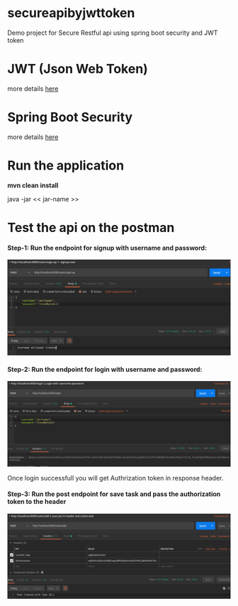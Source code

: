 # secureapibyjwttoken
Demo project for Secure Restful api using spring boot security and JWT token

# JWT (Json Web Token)
<p> more details  <a href="https://jwt.io/"> here </a> </p>

# Spring Boot Security
<p> more details <a href="https://spring.io/guides/topicals/spring-security-architecture/">here </a> </p>

# Run the application
<p> <b> mvn clean install </b></p>
<p> java -jar << jar-name >> </p>

# Test the api on the postman

<h4>Step-1: Run the endpoint for signup with username and password:</h4>

![alt tag](https://github.com/sendkumaranil/secureapibyjwttoken/blob/develop/signup.png)

<h4>Step-2: Run the endpoint for login with username and password:</h4>

![alt tag](https://github.com/sendkumaranil/secureapibyjwttoken/blob/develop/rename.png)

<p> Once login successfull you will get Authrization token in response header.

<h4>Step-3: Run the post endpoint for save task and pass the authorization token to the header </h4>

![alt tag](https://github.com/sendkumaranil/secureapibyjwttoken/blob/develop/addtask.png)
